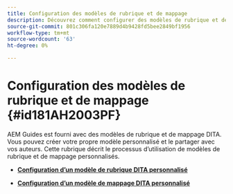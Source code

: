 ```yaml
---
title: Configuration des modèles de rubrique et de mappage
description: Découvrez comment configurer des modèles de rubrique et de mappage
source-git-commit: 801c306fa120e7889d4b9428fd5bee2849bf1956
workflow-type: tm+mt
source-wordcount: '63'
ht-degree: 0%

---
```



# Configuration des modèles de rubrique et de mappage {#id181AH2003PF}

AEM Guides est fourni avec des modèles de rubrique et de mappage DITA. Vous pouvez créer votre propre modèle personnalisé et le partager avec vos auteurs. Cette rubrique décrit le processus d’utilisation de modèles de rubrique et de mappage personnalisés.

- **[Configuration d’un modèle de rubrique DITA personnalisé](conf-template-tags-custom-dita-topic-template.md)**

- **[Configuration d’un modèle de mappage DITA personnalisé](conf-template-tags-custom-dita-map-templates.md)**


